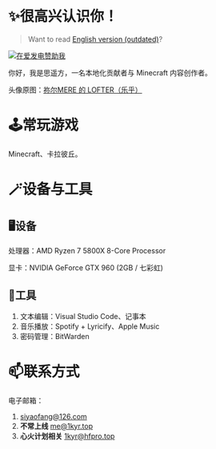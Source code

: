 # ✨很高兴认识你！

> Want to read [English version (outdated)](https://github.com/Seayay/Seayay/blob/main/README_en.md)?

[![在爱发电赞助我](https://img.shields.io/badge/%E5%9C%A8%E7%88%B1%E5%8F%91%E7%94%B5%E8%B5%9E%E5%8A%A9%E6%88%91-blueviolet?logo=buymeacoffee&logoColor=white&style=flat)](http://pay.1kyr.top/)

你好，我是思遥方，一名本地化贡献者与 Minecraft 内容创作者。

头像原图：[祢尔MERE 的 LOFTER（乐乎）](https://miermere.lofter.com/post/4d02bec5_2baaed818)

# 🕹️常玩游戏

Minecraft、卡拉彼丘。

# 🪄设备与工具

## 🖥️设备

处理器：AMD Ryzen 7 5800X 8-Core Processor

显卡：NVIDIA GeForce GTX 960 (2GB / 七彩虹)

## 🔧工具

1. 文本编辑：Visual Studio Code、记事本
2. 音乐播放：Spotify + Lyricify、Apple Music
3. 密码管理：BitWarden

# 📫联系方式

电子邮箱：

1. [siyaofang@126.com](mailto://siyaofang@126.com)
2. **不常上线** [me@1kyr.top](mailto://me@1kyr.top)
3. **心火计划相关** [1kyr@hfpro.top](mailto://1kyr@hfpro.top)
